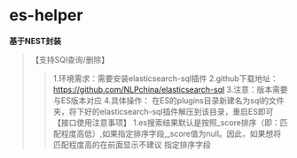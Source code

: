 # es-helper
**基于NEST封装**
>【支持SQl查询/删除】
>>1.环境需求：需要安装elasticsearch-sql插件
>>2.github下载地址：https://github.com/NLPchina/elasticsearch-sql
>>3.注意：版本需要与ES版本对应
>>4.具体操作：
>在ES的plugins目录新建名为sql的文件夹，将下好的elasticsearch-sql插件解压到该目录，重启ES即可
>【接口使用注意事项】
>>1.es搜索结果默认是按照_score排序（即：匹配程度高低）,如果指定排序字段,_score值为null。因此，如果想将匹配程度高的在前面显示不建议
指定排序字段


